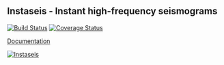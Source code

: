 ## Instaseis - Instant high-frequency seismograms

[![Build Status](https://travis-ci.org/krischer/instaseis.svg?branch=master)](https://travis-ci.org/krischer/instaseis) [![Coverage Status](https://img.shields.io/coveralls/krischer/instaseis.svg)](https://coveralls.io/r/krischer/instaseis?branch=master)

[Documentation](http://krischer.github.io/instaseis/)

[![Instaseis](http://lionkrischer.de/scratch/instaseis_logo_small.png)](http://krischer.github.io/instaseis/)
